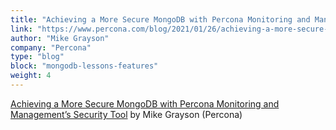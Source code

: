 ```yaml
---
title: "Achieving a More Secure MongoDB with Percona Monitoring and Management’s Security Tool"
link: "https://www.percona.com/blog/2021/01/26/achieving-a-more-secure-mongodb-with-percona-monitoring-and-managements-security-tool/"
author: "Mike Grayson"
company: "Percona"
type: "blog"
block: "mongodb-lessons-features"
weight: 4
---
```


[Achieving a More Secure MongoDB with Percona Monitoring and Management’s Security Tool](https://www.percona.com/blog/2021/01/26/achieving-a-more-secure-mongodb-with-percona-monitoring-and-managements-security-tool/) by Mike Grayson (Percona)